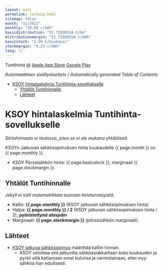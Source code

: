 ```yaml
---
layout: mini
permalink: /n/ksoy.html
sitemap: false
month: "11/2022"
monthly: "29.99 c/kWh"
basicdistribution: "EI TIEDOSSA €/kk"
distributionmargin: "EI TIEDOSSA c/kWh"
basicstock: "2.99 €/kuukausi"
stockmargin: "0.23 c/kWh"
lang: fi
---
```


Tuntihinta @ [Apple App Store](https://apps.apple.com/app/tuntihinta/id824684537) [Google Play](https://play.google.com/store/apps/details?id=fi.fingrid.tuntihinta)

<!-- editorconfig-checker-disable -->
<!-- prettier-ignore-start -->

<!-- START doctoc generated TOC please keep comment here to allow auto update -->
<!-- DON'T EDIT THIS SECTION, INSTEAD RE-RUN doctoc TO UPDATE -->
<em lang="fi">Automaattinen sisällysluettelo</em> / <em lang="en">Automatically generated Table of Contents</em>

- [KSOY hintalaskelmia Tuntihinta-sovellukselle](#ksoy-hintalaskelmia-tuntihinta-sovellukselle)
  - [Yhtälöt Tuntihinnalle](#yht%C3%A4l%C3%B6t-tuntihinnalle)
  - [Lähteet](#l%C3%A4hteet)

<!-- END doctoc generated TOC please keep comment here to allow auto update -->

<!-- prettier-ignore-end -->
<!-- editorconfig-checker-enable -->

# KSOY hintalaskelmia Tuntihinta-sovellukselle

_Siirtohinnasto ei tiedossa, joten se ei ole mukana yhtälöissä._

KSOYn Jatkuvan sähkösopimuksen hinta kuukaudelle {{ page.month }} on {{ page.monthly }}.

- KSOY Pörssisähkön hinta: {{ page.basicstock }}, marginaali {{ page.stockmargin }}.

## Yhtälöt Tuntihinnalle

_Jekyll ei salli matematiikkaa suoraan tietoturvasyistä._

- Kallis: <strong>{{ page.monthly }}</strong> (KSOY jatkuvan sähkösopimuksen hinta)
- Halpa: <strong>{{ page.monthly }} / 2</strong> (KSOY jatkuvan sähkösopimuksen hinta / 2), **_pyöristettynä alaspäin_**
- Marginaali: <strong>{{ page.stockmargin }}</strong> (pörssisähkön marginaali).

## Lähteet

- [KSOY jatkuva sähkösopimus](https://www.ksoy.fi/sahkon-myynti/sahkoa-kotiin/ksoy-jatkuva/) määrittää kalliin hinnan.
  - KSOY veloittaa sitä jatkuvilta sähköasiakkailtaan koko kuukauden ja pyrkii sillä kattamaan omat kulunsa ja varmistamaan, ettei myy sähköä liian edullisesti.
